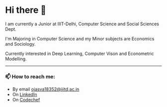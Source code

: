 # Hi there 👋

I am currently a Junior at IIIT-Delhi, Computer Science and Social Sciences Dept.

I'm Majoring in Computer Science and my Minor subjects are Economics and Sociology.

Currently interested in Deep Learning, Computer Vison and Econometric Modelling.

---
### 📫 How to reach me:

- By email [ojasva18352@iiitd,ac.in](mailto:ojasva18352@iiitd,ac.in)
- On [LinkedIn](https://www.linkedin.com/in/ojasva-saxena-118473188/)
- On [Codechef](https://www.codechef.com/users/ojasiiitd)
